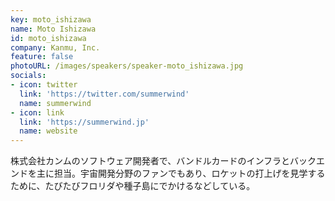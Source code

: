 ```yaml
---
key: moto_ishizawa
name: Moto Ishizawa
id: moto_ishizawa
company: Kanmu, Inc.
feature: false
photoURL: /images/speakers/speaker-moto_ishizawa.jpg
socials:
- icon: twitter
  link: 'https://twitter.com/summerwind'
  name: summerwind
- icon: link
  link: 'https://summerwind.jp'
  name: website
---
```

株式会社カンムのソフトウェア開発者で、バンドルカードのインフラとバックエンドを主に担当。宇宙開発分野のファンでもあり、ロケットの打上げを見学するために、たびたびフロリダや種子島にでかけるなどしている。
